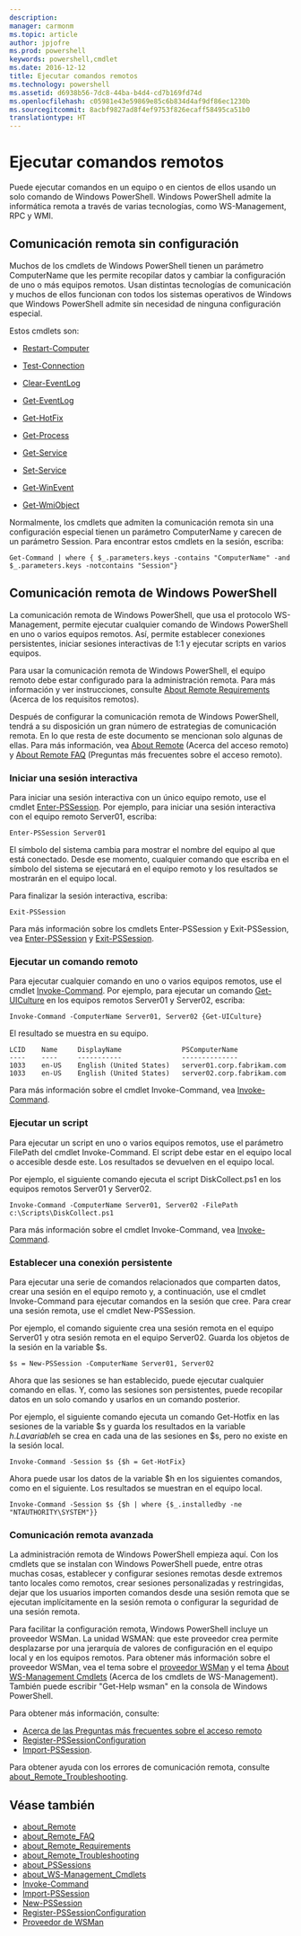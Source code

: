 ```yaml
---
description: 
manager: carmonm
ms.topic: article
author: jpjofre
ms.prod: powershell
keywords: powershell,cmdlet
ms.date: 2016-12-12
title: Ejecutar comandos remotos
ms.technology: powershell
ms.assetid: d6938b56-7dc8-44ba-b4d4-cd7b169fd74d
ms.openlocfilehash: c05981e43e59869e85c6b834d4af9df86ec1230b
ms.sourcegitcommit: 8acbf9827ad8f4ef9753f826ecaff58495ca51b0
translationtype: HT
---
```

# <a name="running-remote-commands"></a>Ejecutar comandos remotos
Puede ejecutar comandos en un equipo o en cientos de ellos usando un solo comando de Windows PowerShell. Windows PowerShell admite la informática remota a través de varias tecnologías, como WS-Management, RPC y WMI.

## <a name="remoting-without-configuration"></a>Comunicación remota sin configuración
Muchos de los cmdlets de Windows PowerShell tienen un parámetro ComputerName que les permite recopilar datos y cambiar la configuración de uno o más equipos remotos. Usan distintas tecnologías de comunicación y muchos de ellos funcionan con todos los sistemas operativos de Windows que Windows PowerShell admite sin necesidad de ninguna configuración especial.

Estos cmdlets son:

-   [Restart-Computer](https://technet.microsoft.com/en-us/library/dd315301.aspx)

-   [Test-Connection](https://technet.microsoft.com/en-us/library/dd315259.aspx)

-   [Clear-EventLog](https://technet.microsoft.com/en-us/library/dd347552.aspx)

-   [Get-EventLog](https://technet.microsoft.com/en-us/library/dd315250.aspx)

-   [Get-HotFix](https://technet.microsoft.com/en-us/library/e1ef636f-5170-4675-b564-199d9ef6f101)

-   [Get-Process](https://technet.microsoft.com/en-us/library/dd347630.aspx)

-   [Get-Service](https://technet.microsoft.com/en-us/library/dd347591.aspx)

-   [Set-Service](https://technet.microsoft.com/en-us/library/dd315324.aspx)

-   [Get-WinEvent](https://technet.microsoft.com/en-us/library/dd315358.aspx)

-   [Get-WmiObject](https://technet.microsoft.com/en-us/library/dd315295.aspx)

Normalmente, los cmdlets que admiten la comunicación remota sin una configuración especial tienen un parámetro ComputerName y carecen de un parámetro Session. Para encontrar estos cmdlets en la sesión, escriba:

```
Get-Command | where { $_.parameters.keys -contains "ComputerName" -and $_.parameters.keys -notcontains "Session"}
```

## <a name="windows-powershell-remoting"></a>Comunicación remota de Windows PowerShell
La comunicación remota de Windows PowerShell, que usa el protocolo WS-Management, permite ejecutar cualquier comando de Windows PowerShell en uno o varios equipos remotos. Así, permite establecer conexiones persistentes, iniciar sesiones interactivas de 1:1 y ejecutar scripts en varios equipos.

Para usar la comunicación remota de Windows PowerShell, el equipo remoto debe estar configurado para la administración remota. Para más información y ver instrucciones, consulte [About Remote Requirements](https://technet.microsoft.com/en-us/library/dd315349.aspx) (Acerca de los requisitos remotos).

Después de configurar la comunicación remota de Windows PowerShell, tendrá a su disposición un gran número de estrategias de comunicación remota. En lo que resta de este documento se mencionan solo algunas de ellas. Para más información, vea [About Remote](https://technet.microsoft.com/en-us/library/dd347744.aspx) (Acerca del acceso remoto) y [About Remote FAQ](https://technet.microsoft.com/en-us/library/dd347744.aspx) (Preguntas más frecuentes sobre el acceso remoto).

### <a name="start-an-interactive-session"></a>Iniciar una sesión interactiva
Para iniciar una sesión interactiva con un único equipo remoto, use el cmdlet [Enter-PSSession](https://technet.microsoft.com/en-us/library/dd315384.aspx). Por ejemplo, para iniciar una sesión interactiva con el equipo remoto Server01, escriba:

```
Enter-PSSession Server01
```

El símbolo del sistema cambia para mostrar el nombre del equipo al que está conectado. Desde ese momento, cualquier comando que escriba en el símbolo del sistema se ejecutará en el equipo remoto y los resultados se mostrarán en el equipo local.

Para finalizar la sesión interactiva, escriba:

```
Exit-PSSession
```

Para más información sobre los cmdlets Enter-PSSession y Exit-PSSession, vea [Enter-PSSession](https://technet.microsoft.com/en-us/library/dd315384.aspx) y [Exit-PSSession](https://technet.microsoft.com/en-us/library/dd315322.aspx).

### <a name="run-a-remote-command"></a>Ejecutar un comando remoto
Para ejecutar cualquier comando en uno o varios equipos remotos, use el cmdlet [Invoke-Command](https://technet.microsoft.com/en-us/library/dd347578.aspx).
Por ejemplo, para ejecutar un comando [Get-UICulture](https://technet.microsoft.com/en-us/library/dd347742.aspx) en los equipos remotos Server01 y Server02, escriba:

```
Invoke-Command -ComputerName Server01, Server02 {Get-UICulture}
```

El resultado se muestra en su equipo.

```
LCID    Name     DisplayName               PSComputerName
----    ----     -----------               --------------
1033    en-US    English (United States)   server01.corp.fabrikam.com
1033    en-US    English (United States)   server02.corp.fabrikam.com
```

Para más información sobre el cmdlet Invoke-Command, vea [Invoke-Command](https://technet.microsoft.com/en-us/library/22fd98ba-1874-492e-95a5-c069467b8462).

### <a name="run-a-script"></a>Ejecutar un script
Para ejecutar un script en uno o varios equipos remotos, use el parámetro FilePath del cmdlet Invoke-Command. El script debe estar en el equipo local o accesible desde este. Los resultados se devuelven en el equipo local.

Por ejemplo, el siguiente comando ejecuta el script DiskCollect.ps1 en los equipos remotos Server01 y Server02.

```
Invoke-Command -ComputerName Server01, Server02 -FilePath c:\Scripts\DiskCollect.ps1
```

Para más información sobre el cmdlet Invoke-Command, vea [Invoke-Command](https://technet.microsoft.com/en-us/library/dd347578.aspx).

### <a name="establish-a-persistent-connection"></a>Establecer una conexión persistente
Para ejecutar una serie de comandos relacionados que comparten datos, crear una sesión en el equipo remoto y, a continuación, use el cmdlet Invoke-Command para ejecutar comandos en la sesión que cree. Para crear una sesión remota, use el cmdlet New-PSSession.

Por ejemplo, el comando siguiente crea una sesión remota en el equipo Server01 y otra sesión remota en el equipo Server02. Guarda los objetos de la sesión en la variable $s.

```
$s = New-PSSession -ComputerName Server01, Server02
```

Ahora que las sesiones se han establecido, puede ejecutar cualquier comando en ellas. Y, como las sesiones son persistentes, puede recopilar datos en un solo comando y usarlos en un comando posterior.

Por ejemplo, el siguiente comando ejecuta un comando Get-Hotfix en las sesiones de la variable $s y guarda los resultados en la variable $h. La variable $h se crea en cada una de las sesiones en $s, pero no existe en la sesión local.

```
Invoke-Command -Session $s {$h = Get-HotFix}
```

Ahora puede usar los datos de la variable $h en los siguientes comandos, como en el siguiente. Los resultados se muestran en el equipo local.

```
Invoke-Command -Session $s {$h | where {$_.installedby -ne "NTAUTHORITY\SYSTEM"}}
```

### <a name="advanced-remoting"></a>Comunicación remota avanzada
La administración remota de Windows PowerShell empieza aquí. Con los cmdlets que se instalan con Windows PowerShell puede, entre otras muchas cosas, establecer y configurar sesiones remotas desde extremos tanto locales como remotos, crear sesiones personalizadas y restringidas, dejar que los usuarios importen comandos desde una sesión remota que se ejecutan implícitamente en la sesión remota o configurar la seguridad de una sesión remota.

Para facilitar la configuración remota, Windows PowerShell incluye un proveedor WSMan. La unidad WSMAN: que este proveedor crea permite desplazarse por una jerarquía de valores de configuración en el equipo local y en los equipos remotos.
Para obtener más información sobre el proveedor WSMan, vea el tema sobre el [proveedor WSMan](https://technet.microsoft.com/en-us/library/dd819476.aspx) y el tema   [About WS-Management Cmdlets](https://technet.microsoft.com/en-us/library/dd819481.aspx) (Acerca de los cmdlets de WS-Management). También puede escribir "Get-Help wsman" en la consola de Windows PowerShell.

Para obtener más información, consulte:
- [Acerca de las Preguntas más frecuentes sobre el acceso remoto](https://technet.microsoft.com/en-us/library/dd315359.aspx)
- [Register-PSSessionConfiguration](https://technet.microsoft.com/en-us/library/dd819496.aspx)
- [Import-PSSession](https://technet.microsoft.com/en-us/library/dd347575.aspx). 

Para obtener ayuda con los errores de comunicación remota, consulte [about_Remote_Troubleshooting](https://technet.microsoft.com/en-us/library/dd347642.aspx).

## <a name="see-also"></a>Véase también
- [about_Remote](https://technet.microsoft.com/en-us/library/9b4a5c87-9162-4adf-bdfe-fbc80b9b8970)
- [about_Remote_FAQ](https://technet.microsoft.com/en-us/library/e23702fd-9415-4a98-9975-390a4d3adc42)
- [about_Remote_Requirements](https://technet.microsoft.com/en-us/library/da213949-134c-4741-b307-81f4492ba1bd)
- [about_Remote_Troubleshooting](https://technet.microsoft.com/en-us/library/2f890148-8578-49ed-85ea-79a489dd6317)
- [about_PSSessions](https://technet.microsoft.com/en-us/library/7a9b4e0e-fa1b-47b0-92f6-6e2995d70acb)
- [about_WS-Management_Cmdlets](https://technet.microsoft.com/en-us/library/6ed3370a-ea10-45a5-9493-696aeace27ed)
- [Invoke-Command](https://technet.microsoft.com/en-us/library/22fd98ba-1874-492e-95a5-c069467b8462)
- [Import-PSSession](https://technet.microsoft.com/en-us/library/048c115e-a6fb-4e0d-8cea-c5ca24630c9d)
- [New-PSSession](https://technet.microsoft.com/en-us/library/59452f12-a11d-4558-99ea-e6ca6ad5ffd3)
- [Register-PSSessionConfiguration](https://technet.microsoft.com/en-us/library/af68867a-d201-4b19-a1de-594015ed8a25)
- [Proveedor de WSMan](https://technet.microsoft.com/en-us/library/66fe1241-e08f-49ca-832f-a84c33ca8735)

